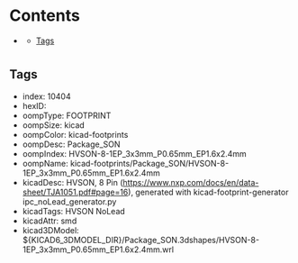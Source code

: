 



Contents
========

* [](#)
	* [Tags](#tags)

# 

## Tags

- index: 10404
- hexID: 
- oompType: FOOTPRINT
- oompSize: kicad
- oompColor: kicad-footprints
- oompDesc: Package_SON
- oompIndex: HVSON-8-1EP_3x3mm_P0.65mm_EP1.6x2.4mm
- oompName: kicad-footprints/Package_SON/HVSON-8-1EP_3x3mm_P0.65mm_EP1.6x2.4mm
- kicadDesc: HVSON, 8 Pin (https://www.nxp.com/docs/en/data-sheet/TJA1051.pdf#page=16), generated with kicad-footprint-generator ipc_noLead_generator.py
- kicadTags: HVSON NoLead
- kicadAttr: smd
- kicad3DModel: ${KICAD6_3DMODEL_DIR}/Package_SON.3dshapes/HVSON-8-1EP_3x3mm_P0.65mm_EP1.6x2.4mm.wrl

